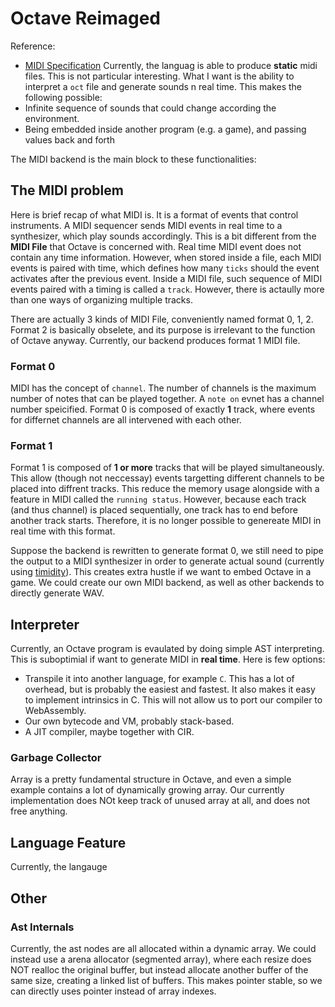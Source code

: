 # Octave Reimaged
Reference: 
  - [MIDI Specification](https://www.freqsound.com/SIRA/MIDI%20Specification.pdf)
Currently, the languag is able to produce **static** midi files. This is not particular interesting. What I want is the ability to interpret a `oct` file and generate sounds n real time. This makes the following possible:
  - Infinite sequence of sounds that could change according the environment.
  - Being embedded inside another program (e.g. a game), and passing values back and forth

The MIDI backend is the main block to these functionalities:
## The MIDI problem
Here is brief recap of what MIDI is. It is a format of events that control instruments. A MIDI sequencer sends MIDI events in real time to a synthesizer, which play sounds accordingly. This is a bit different from the **MIDI File** that Octave is concerned with. Real time MIDI event does not contain any time information. However, when stored inside a file, each MIDI events is paired with time, which defines how many `ticks` should the event activates after the previous event. Inside a MIDI file, such sequence of MIDI events paired with a timing is called a `track`. However, there is actaully more than one ways of organizing multiple tracks.

There are actually 3 kinds of MIDI File, conveniently named format 0, 1, 2. Format 2 is basically obselete, and its purpose is irrelevant to the function of Octave anyway.
Currently, our backend produces format 1 MIDI file.
### Format 0
MIDI has the concept of `channel`. The number of channels is the maximum number of notes that can be played together. A `note on` evnet has a channel number speicified. Format 0 is composed of exactly **1** track, where events for differnet channels are all intervened with each other.
### Format 1
Format 1 is composed of **1 or more** tracks that will be played simultaneously. This allow (though not neccessay) events targetting different channels to be placed into diffrent tracks. This reduce the memory usage alongside with a feature in MIDI called the `running status`. However, because each track (and thus channel) is placed sequentially, one track has to end before another track starts. Therefore, it is no longer possible to genereate MIDI in real time with this format.


Suppose the backend is rewritten to generate format 0, we still need to pipe the output to a MIDI synthesizer in order to generate actual sound (currently using [timidity](https://sourceforge.net/projects/timidity/)). This creates extra hustle if we want to embed Octave in a game. We could create our own MIDI backend, as well as other backends to directly generate WAV.
## Interpreter
Currently, an Octave program is evaulated by doing simple AST interpreting. This is suboptimial if want to generate MIDI in **real time**. Here is few options:
  - Transpile it into another language, for example `C`. This has a lot of overhead, but is probably the easiest and fastest. It also makes it easy to implement intrinsics in C. This will not allow us to port our compiler to WebAssembly.
  - Our own bytecode and VM, probably stack-based.
  - A JIT compiler, maybe together with CIR.
### Garbage Collector
Array is a pretty fundamental structure in Octave, and even a simple example contains a lot of dynamically growing array. Our currently implementation does NOt keep track of unused array at all, and does not free anything.
## Language Feature
Currently, the langauge
## Other
### Ast Internals

Currently, the ast nodes are all allocated within a dynamic array. We could instead use a arena allocator (segmented array), where each resize does NOT realloc the original buffer, but instead allocate another buffer of the same size, creating a linked list of buffers.
This makes pointer stable, so we can directly uses pointer instead of array indexes.
